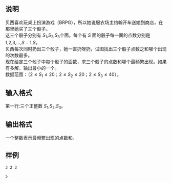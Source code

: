 <h2>说明</h2>

贝西喜欢玩桌上扮演游戏（BRPG），所以她说服农场主约翰开车送她到商店，在那里她买了三个骰子。<br />
这三个骰子分别有 $S_1$&#44;$S_2$&#44;$S_3$个面。每个有 $S$ 面的骰子每一面的点数分别是 $1$&#44;$2$&#44;$3$&#44;…&#44;$S−1$&#44;$S$。<br />
贝西每次同时扔出三个骰子，她一直扔呀扔，试图找出三个骰子点数之和哪个出现的次数最多。<br />
现在给定三个骰子中每个骰子的面数，求三个骰子的点数和哪个最频繁出现。如果有多解，输出最小的一个。<br />
数据范围：（$2≤S_1≤20$；$2≤S_2≤20$；$2≤S_3≤40$）。
<h2>输入格式</h2>

第一行:三个正整数 $S_1$&#44;$S_2$&#44;$S_3$。

<h2>输出格式</h2>

一个整数表示最频繁出现的点数和。

<h2>样例</h2>
<pre><code class="language-input1">3 2 3</code></pre><pre><code class="language-output1">5</code></pre>

